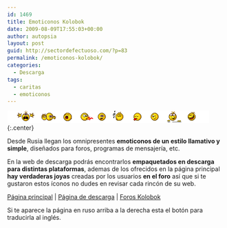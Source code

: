 ```yaml
---
id: 1469
title: Emoticonos Kolobok
date: 2009-08-09T17:55:03+00:00
author: autopsia
layout: post
guid: http://sectordefectuoso.com/?p=83
permalink: /emoticonos-kolobok/
categories:
  - Descarga
tags:
  - caritas
  - emoticonos
---
```

![Emoticonos Kolobok](/images/2009/08/kolobok.gif){:.center}

Desde Rusia llegan los omnipresentes **emoticonos de un estilo llamativo y simple**, diseñados para foros, programas de mensajería, etc.

En la web de descarga podrás encontrarlos **empaquetados en descarga para distintas plataformas**, ademas de los ofrecidos en la página principal **hay verdaderas joyas** creadas por los usuarios **en el foro** así que si te gustaron estos íconos no dudes en revisar cada rincón de su web.

  [Página principal](http://www.kolobok.us/) | [Página de descarga](http://www.kolobok.us/download.php) | [Foros Kolobok](http://www.forums.kolobok.us/)

Si te aparece la página en ruso arriba a la derecha esta el botón para traducirla al inglés.
